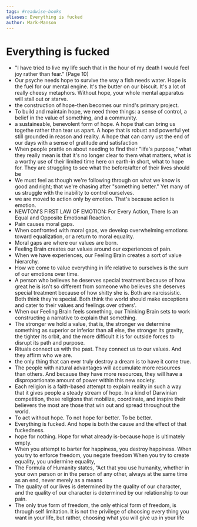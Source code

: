 ```yaml
---
tags: #readwise-books
aliases: Everything is fucked
author: Mark-Manson
---
```

# Everything is fucked

- "I have tried to live my life such that in the hour of my death I would feel joy rather than fear." (Page 10)
- Our psyche needs hope to survive the way a fish needs water.
  Hope is the fuel for our mental engine. It's the butter on our biscuit. It's a lot of really cheesy metaphors. Without hope, your whole mental apparatus will stall out or starve.
- the construction of hope-then becomes our mind's primary project.
- To build and maintain hope, we need three things: a sense of control, a belief in the value of something, and a community.
- a sustaineable, benevolent form of hope. A hope that can bring us togethe rather than tear us apart. A hope that is robust and powerful yet still grounded in reason and reality. A hope that can carry ust the end of our days with a sense of gratitude and satisfaction
- When people prattle on about needing to find their "life's purpose," what they really mean is that it's no longer clear to them what matters, what is a worthy use of their limited time here on earth-in short, what to hope for. They are struggling to see what the before/after of their lives should be
- We must feel as though we're following through on what we know is good and right; that we're chasing after "something better." Yet many of us struggle with the inability to control ourselves.
- we are moved to action only by emotion. That's because action is emotion.
- NEWTON'S FIRST LAW OF EMOTION: For Every Action, There Is an Equal and Opposite Emotional Reaction.
- Pain causes moral gaps.
- When confronted with moral gaps, we develop overwhelming emotions toward equalization, or a return to moral equality.
- Moral gaps are where our values are born.
- Feeling Brain creates our values around our experiences of pain.
- When we have experiences, our Feeling Brain creates a sort of value hierarchy.
- How we come to value everything in life relative to ourselves is the sum of our emotions over time.
- A person who believes he deserves special treatment because of how great he is isn't so different from someone who believes she deserves special treatment because of how shitty she is. Both are narcissistic. Both think they're special. Both think the world should make exceptions and cater to their values and feelings over others'.
- When our Feeling Brain feels something, our Thinking Brain sets to work constructing a narrative to explain that something.
- The stronger we hold a value, that is, the stronger we determine something as superior or inferior than all else, the stronger its gravity, the tighter its orbit, and the more difficult it is for outside forces to disrupt its path and purpose.
- Rituals connect us with the past. They connect us to our values. And they affirm who we are.
- the only thing that can ever truly destroy a dream is to have it come true.
- The people with natural advantages will accumulate more resources than others. And because they have more resources, they will have a disproportionate amount of power within this new society.
- Each religion is a faith-based attempt to explain reality in such a way that it gives people a steady stream of hope. In a kind of Darwinian competition, those religions that mobilize, coordinate, and inspire their believers the most are those that win out and spread throughout the world.
- To act without hope. To not hope for better. To be better.
- Everything is fucked. And hope is both the cause and the effect of that fuckedness.
- hope for nothing. Hope for what already is-because hope is ultimately empty.
- When you attempt to barter for happiness, you destroy happiness. When you try to enforce freedom, you negate freedom When you try to create equality, you undermine equality,
- The Formula of Humanity states, “Act that you use humanity, whether in your own person or in the person of any other, always at the same time as an end, never merely as a means
- The quality of our lives is determined by the quality of our character, and the quality of our character is determined by our relationship to our pain.
- The only true form of freedom, the only ethical form of freedom, is through self limitation. It is not the privilege of choosing every thing you want in your life, but rather, choosing what you will give up in your life
